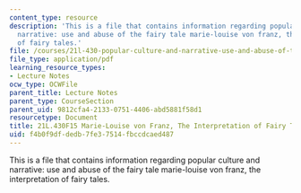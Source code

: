 ```yaml
---
content_type: resource
description: 'This is a file that contains information regarding popular culture and
  narrative: use and abuse of the fairy tale marie-louise von franz, the interpretation
  of fairy tales.'
file: /courses/21l-430-popular-culture-and-narrative-use-and-abuse-of-the-fairy-tale-fall-2015/f4b0f9dfdedb7fe37514fbccdcaed487_MIT21L_430F15_Marie.pdf
file_type: application/pdf
learning_resource_types:
- Lecture Notes
ocw_type: OCWFile
parent_title: Lecture Notes
parent_type: CourseSection
parent_uid: 9812cfa4-2133-0751-4406-abd5881f58d1
resourcetype: Document
title: 21L.430F15 Marie-Louise von Franz, The Interpretation of Fairy Tales
uid: f4b0f9df-dedb-7fe3-7514-fbccdcaed487
---
```

This is a file that contains information regarding popular culture and narrative: use and abuse of the fairy tale marie-louise von franz, the interpretation of fairy tales.

